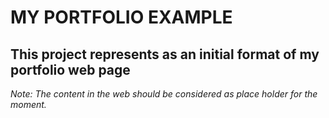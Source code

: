 ﻿# MY PORTFOLIO EXAMPLE
 ## This project represents as an initial format of my portfolio web page
 *Note: The content in the web should be considered as place holder for the moment.*
